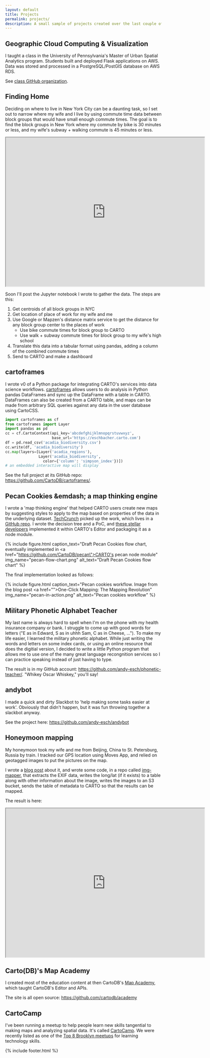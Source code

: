 ```yaml
---
layout: default
title: Projects
permalink: projects/
description: A small sample of projects created over the last couple of years.
---
```


## [](#penn-musa)Geographic Cloud Computing &amp; Visualization

I taught a class in the University of Pennsylvania's Master of Urban Spatial Analytics program. Students built and deployed Flask applications on AWS. Data was stored and processed in a PostgreSQL/PostGIS database on AWS RDS.

See [class GitHub organization](https://github.com/MUSA-509/).

## [](#finding-home)Finding Home

Deciding on where to live in New York City can be a daunting task, so I set out to narrow where my wife and I live by using commute time data between block groups that would have small enough commute times. The goal is to find the block groups in New York where my commute by bike is 30 minutes or less, and my wife's subway + walking commute is 45 minutes or less.

<iframe src="https://eschbacher.carto.com/builder/a7b0fd72-c098-11e6-8a5b-0ef7f98ade21/embed?state=%7B%22map%22%3A%7B%22ne%22%3A%5B40.51448723187888%2C-74.27026988365806%5D%2C%22sw%22%3A%5B40.9533123762605%2C-73.54759937740877%5D%2C%22center%22%3A%5B40.73426159768987%2C-73.90893463053341%5D%2C%22zoom%22%3A10.743441384152003%7D%2C%22widgets%22%3A%7B%223ffe1a69-d539-4a73-8aeb-4b1a9be38692%22%3A%7B%22normalized%22%3Atrue%7D%2C%22113eca2f-dcf0-4b6f-b979-e37bab4061e4%22%3A%7B%22normalized%22%3Atrue%7D%2C%22b40397b1-0823-467f-bbf3-f4d84ae8614b%22%3A%7B%22normalized%22%3Atrue%7D%7D%7D" width="640" height="480"></iframe>


Soon I'll post the Jupyter notebook I wrote to gather the data. The steps are this:

1. Get centroids of all block groups in NYC
2. Get location of place of work for my wife and me
3. Use Google or Mapzen's distance matrix service to get the distance for any block group center to the places of work
    - Use bike commute times for block group to CARTO
    - Use walk + subway commute times for block group to my wife's high school
4. Translate this data into a tabular format using pandas, adding a column of the combined commute times
5. Send to CARTO and make a dashboard

## [](#cartoframes)cartoframes

I wrote v0 of a Python package for integrating CARTO's services into data science workflows. [cartoframes](https://github.com/CartoDB/cartoframes/) allows users to do analysis in Python pandas DataFrames and sync up the DataFrame with a table in CARTO. DataFrames can also be created from a CARTO table, and maps can be made from arbitrary SQL queries against any data in the user database using CartoCSS.


```python
import cartoframes as cf
from cartoframes import Layer
import pandas as pd
cc = cf.CartoContext(api_key='abcdefghijklmnopqrstuvwxyz',
                     base_url='https://eschbacher.carto.com')
df = pd.read_csv('acadia_biodiversity.csv')
cc.write(df, 'acadia_biodiversity')
cc.map(layers=[Layer('acadia_regions'),
               Layer('acadia_biodiversity',
	             color={'column': 'simpson_index'})])
# an embedded interactive map will display
```

See the full project at its GitHub repo: <https://github.com/CartoDB/cartoframes/>.


## Pecan Cookies &emdash; a map thinking engine 

I wrote a 'map thinking engine' that helped CARTO users create new maps by suggesting styles to apply to the map based on properties of the data in the underlying dataset. [TechCrunch](https://techcrunch.com/2015/07/21/cartodb-lets-anyone-visualize-their-data-with-one-click-mapping/) picked up the work, which lives in a [GitHub repo](https://github.com/CartoDB/pecan). I wrote the decision tree and a PoC, and [these stellar developers](https://github.com/CartoDB/pecan/blob/5bdb38443fca6a9e34a3f3a87e778143ef514609/package.json#L24-L29) implemented it within CARTO's Editor and packaging it as a node module.

{% include figure.html caption_text="Draft Pecan Cookies flow chart, eventually implemented in <a href=\"https://github.com/CartoDB/pecan\">CARTO's pecan node module</a>"
                       img_name="pecan-flow-chart.png"
		       alt_text="Draft Pecan Cookies flow chart" %}

The final implementation looked as follows:

{% include figure.html caption_text="Pecan cookies workflow. Image from the blog post <a href=\"\">One-Click Mapping: The Mapping Revolution</a>"
                       img_name="pecan-in-action.png"
		       alt_text="Pecan cookies workflow" %}

## [](#phonetic-teacher)Military Phonetic Alphabet Teacher

My last name is always hard to spell when I'm on the phone with my health insurance company or bank. I struggle to come up with good words for letters ("E as in Edward, S as in uhhh Sam, C as in Cheese, ..."). To make my life easier, I learned the military phonetic alphabet. While just writing the words and letters on some index cards, or using an online resource that does the digitial version, I decided to write a little Python program that allows me to use one of the many great language recongnition services so I can practice speaking instead of just having to type.

The result is in my GitHub account: <https://github.com/andy-esch/phonetic-teacher/>. "Whikey Oscar Whiskey," you'll say!


## [](#andybot)andybot

I made a quick and dirty Slackbot to 'help making some tasks easier at work'. Obviously that didn't happen, but it was fun throwing together a slackbot anyway.

See the project here: <https://github.com/andy-esch/andybot>

## [](#honeymoon-mapping)Honeymoon mapping

My honeymoon took my wife and me from Beijing, China to St. Petersburg, Russia by train. I tracked our GPS location using Moves App, and relied on geotagged images to put the pictures on the map.

I wrote a [blog post](https://carto.com/blog/summer-mapping-project) about it, and wrote some code, in a repo called [img-mapper](https://github.com/andy-esch/img-mapping), that extracts the EXIF data, writes the long/lat (if it exists) to a table along with other information about the image, writes the images to an S3 bucket, sends the table of metadata to CARTO so that the results can be mapped.

 The result is here:

<iframe src="https://team.carto.com/u/eschbacher/viz/3583a1d6-191f-11e5-9190-0e5e07bb5d8a/embed_map" width="640" height="480"></iframe>

## [](#map-academy)Carto(DB)'s Map Academy

I created most of the education content at then CartoDB's [Map Academy](https://carto.com/academy/), which taught CartoDB's Editor and APIs.

The site is all open source: <https://github.com/cartodb/academy>

## [](#cartocamp)CartoCamp

I've been running a meetup to help people learn new skills tangential to making maps and analyzing spatial data. It's called [CartoCamp](https://www.meetup.com/cartocamp/). We were recently listed as one of the [Top 8 Brooklyn meetups](https://technical.ly/brooklyn/2017/07/11/best-technical-meetups/) for learning technology skills.

{% include footer.html %}
